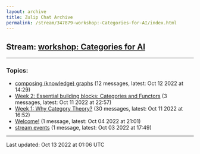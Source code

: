 ```yaml
---
layout: archive
title: Zulip Chat Archive
permalink: /stream/347879-workshop:-Categories-for-AI/index.html
---
```


## Stream: [workshop: Categories for AI](https://mattecapu.github.io/ct-zulip-archive/stream/347879-workshop:-Categories-for-AI/index.html)
---

### Topics:

* [composing (knowledge) graphs](topic/topic_composing.20(knowledge).20graphs.html) (12 messages, latest: Oct 12 2022 at 14:29)
* [Week 2: Essential building blocks: Categories and Functors](topic/topic_Week.202.3A.20Essential.20building.20blocks.3A.20Categories.20and.20Functors.html) (3 messages, latest: Oct 11 2022 at 22:57)
* [Week 1: Why Category Theory?](topic/topic_Week.201.3A.20Why.20Category.20Theory.3F.html) (30 messages, latest: Oct 11 2022 at 16:52)
* [Welcome!](topic/topic_Welcome!.html) (1 message, latest: Oct 04 2022 at 21:01)
* [stream events](topic/topic_stream.20events.html) (1 message, latest: Oct 03 2022 at 17:49)

<hr><p>Last updated: Oct 13 2022 at 01:06 UTC</p>